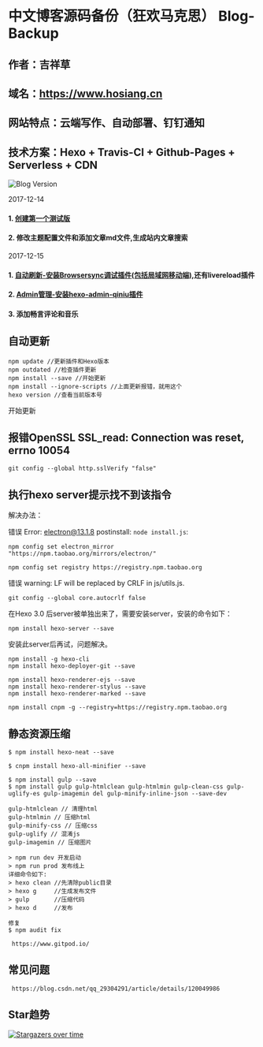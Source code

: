 # 中文博客源码备份（狂欢马克思） Blog-Backup 

## 作者：吉祥草

## 域名：https://www.hosiang.cn

## 网站特点：云端写作、自动部署、钉钉通知

## 技术方案：Hexo + Travis-CI + Github-Pages + Serverless + CDN

![Blog Version](https://www.hosiang.cn/images/blog_version.png "博客版本信息")

2017-12-14 

####  1. [创建第一个测试版](https://hexo.io/docs/)


####  2. 修改主题配置文件和添加文章md文件,生成站内文章搜索

2017-12-15 

####  1. [自动刷新-安装Browsersync调试插件(包括局域网移动端)](http://c7.gg/7BdR),还有livereload插件

####  2. [Admin管理-安装hexo-admin-qiniu插件](https://xbotao.github.io/hexo-admin-qiniu/)

####  3. 添加畅言评论和音乐

## 自动更新

    npm update //更新插件和Hexo版本
    npm outdated //检查插件更新
    npm install --save //开始更新
    npm install --ignore-scripts //上面更新报错，就用这个
    hexo version //查看当前版本号

开始更新

## 报错OpenSSL SSL_read: Connection was reset, errno 10054

    git config --global http.sslVerify "false"

## 执行hexo server提示找不到该指令 

解决办法： 

错误 Error: electron@13.1.8 postinstall: `node install.js`:

    npm config set electron_mirror "https://npm.taobao.org/mirrors/electron/"

    npm config set registry https://registry.npm.taobao.org

错误 warning: LF will be replaced by CRLF in js/utils.js.

    git config --global core.autocrlf false

在Hexo 3.0 后server被单独出来了，需要安装server，安装的命令如下：

    npm install hexo-server --save 

安装此server后再试，问题解决。

    npm install -g hexo-cli
    npm install hexo-deployer-git --save
    
    npm install hexo-renderer-ejs --save
    npm install hexo-renderer-stylus --save
    npm install hexo-renderer-marked --save

    npm install cnpm -g --registry=https://registry.npm.taobao.org
    
## 静态资源压缩

    $ npm install hexo-neat --save

    $ cnpm install hexo-all-minifier --save

    $ npm install gulp --save
    $ npm install gulp gulp-htmlclean gulp-htmlmin gulp-clean-css gulp-uglify-es gulp-imagemin del gulp-minify-inline-json --save-dev

    gulp-htmlclean // 清理html
    gulp-htmlmin // 压缩html
    gulp-minify-css // 压缩css
    gulp-uglify // 混淆js
    gulp-imagemin // 压缩图片

    > npm run dev 开发启动
    > npm run prod 发布线上
    详细命令如下:
    > hexo clean //先清除public目录
    > hexo g     //生成发布文件
    > gulp       //压缩代码
    > hexo d     //发布

    修复
    $ npm audit fix

     https://www.gitpod.io/ 

## 常见问题

     https://blog.csdn.net/qq_29304291/article/details/120049986

## Star趋势

[![Stargazers over time](https://starchart.cc/fluid-dev/hexo-theme-fluid.svg)](https://starchart.cc/fluid-dev/hexo-theme-fluid)

